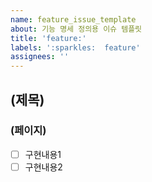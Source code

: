 ```yaml
---
name: feature_issue_template
about: 기능 명세 정의용 이슈 템플릿
title: 'feature:'
labels: ':sparkles:  feature'
assignees: ''
---
```


## (제목)

### (페이지)

- [ ] 구현내용1
- [ ] 구현내용2
